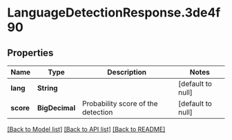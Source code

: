 # LanguageDetectionResponse.3de4f90
## Properties

Name | Type | Description | Notes
------------ | ------------- | ------------- | -------------
**lang** | **String** |  | [default to null]
**score** | **BigDecimal** | Probability score of the detection | [default to null]

[[Back to Model list]](../README.md#documentation-for-models) [[Back to API list]](../README.md#documentation-for-api-endpoints) [[Back to README]](../README.md)

